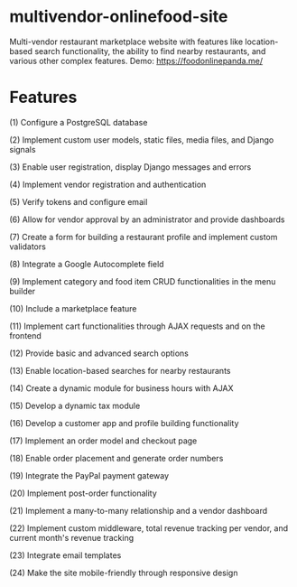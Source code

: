 # multivendor-onlinefood-site

Multi-vendor restaurant marketplace website with features like location-based search functionality, the ability to find nearby restaurants, and various other complex features.
Demo: https://foodonlinepanda.me/

# Features

(1) Configure a PostgreSQL database

(2) Implement custom user models, static files, media files, and Django signals

(3) Enable user registration, display Django messages and errors

(4) Implement vendor registration and authentication

(5) Verify tokens and configure email

(6) Allow for vendor approval by an administrator and provide dashboards

(7) Create a form for building a restaurant profile and implement custom validators

(8) Integrate a Google Autocomplete field

(9) Implement category and food item CRUD functionalities in the menu builder

(10) Include a marketplace feature

(11) Implement cart functionalities through AJAX requests and on the frontend

(12) Provide basic and advanced search options

(13) Enable location-based searches for nearby restaurants

(14) Create a dynamic module for business hours with AJAX

(15) Develop a dynamic tax module

(16) Develop a customer app and profile building functionality

(17) Implement an order model and checkout page

(18) Enable order placement and generate order numbers

(19) Integrate the PayPal payment gateway

(20) Implement post-order functionality

(21) Implement a many-to-many relationship and a vendor dashboard

(22) Implement custom middleware, total revenue tracking per vendor, and current month's revenue tracking

(23) Integrate email templates

(24) Make the site mobile-friendly through responsive design
